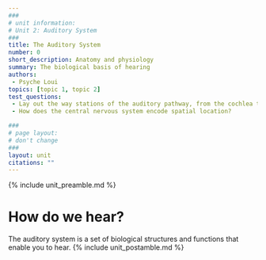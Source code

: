 ```yaml
---
###
# unit information: 
# Unit 2: Auditory System
###
title: The Auditory System
number: 0
short_description: Anatomy and physiology
summary: The biological basis of hearing
authors: 
 - Psyche Loui
topics: [topic 1, topic 2]
test_questions:
 - Lay out the way stations of the auditory pathway, from the cochlea to the primary auditory cortex.
 - How does the central nervous system encode spatial location?

###
# page layout:
# don't change
###
layout: unit
citations: ""
---
```


{% include unit_preamble.md %}

# How do we hear?
The auditory system is a set of biological structures and functions that enable you to hear.
{% include unit_postamble.md %}
